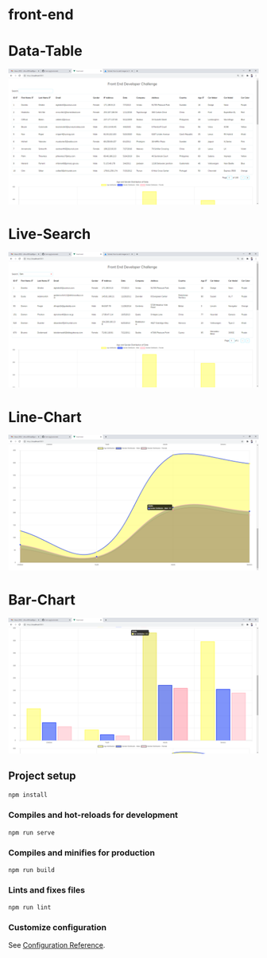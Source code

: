 # front-end

# Data-Table
![alt text](./dataTable.png)
# Live-Search
![alt text](./liveSearch.png)
# Line-Chart
![alt text](./DataAnalysis_Visualization_LineChart.png)
# Bar-Chart
![alt text](./DataAnalysis_Visualization_BarChart.png)
## Project setup
```
npm install
```

### Compiles and hot-reloads for development
```
npm run serve
```

### Compiles and minifies for production
```
npm run build
```

### Lints and fixes files
```
npm run lint
```

### Customize configuration
See [Configuration Reference](https://cli.vuejs.org/config/).
